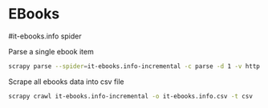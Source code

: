 EBooks
======


#it-ebooks.info spider

Parse a single ebook item
```bash
scrapy parse --spider=it-ebooks.info-incremental -c parse -d 1 -v http://it-ebooks.info/book/345/
```

Scrape all ebooks data into csv file
```bash
scrapy crawl it-ebooks.info-incremental -o it-ebooks.info.csv -t csv
```